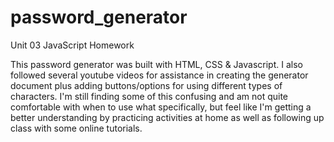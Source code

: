 # password_generator
Unit 03 JavaScript Homework

This password generator was built with HTML, CSS & Javascript.  I also followed several youtube videos for assistance in creating the generator document plus adding buttons/options for using different types of characters.  I'm still finding some of this confusing and am not quite comfortable with when to use what specifically, but feel like I'm getting a better understanding by practicing activities at home as well as following up class with some online tutorials.  
